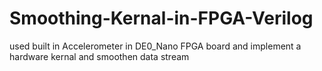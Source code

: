 # Smoothing-Kernal-in-FPGA-Verilog
used built in Accelerometer in DE0_Nano FPGA board and implement a hardware kernal and smoothen data stream
